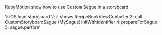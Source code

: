 RubyMotion show how to use Custom Segue in a storyboard

1: iOS load storyboard 
2: it shows RecipeBookViewController
3: call CustomStoryboardSague (MySegue) initWithIdentifier
4: prepareForSegue
5: segue.perform